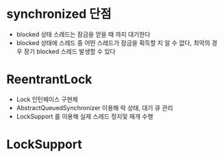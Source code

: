 # synchronized 단점
- blocked 상태 스레드는 잠금을 얻을 때 까지 대기한다
- blocked 상태에 스레드 중 어떤 스레드가 잠금을 획득할 지 알 수 없다, 최악의 경우 장기 blocked 스레드 발생할 수 있다

# ReentrantLock
- Lock 인턴페이스 구현체
- AbstractQueuedSynchronizer 이용해 락 상태, 대기 큐 관리
- LockSupport 를 이용해 실제 스레드 정지및 재개 수행



# LockSupport